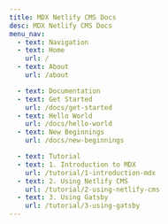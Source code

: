 ```yaml
---
title: MDX Netlify CMS Docs
desc: MDX Netlify CMS Docs
menu_nav:
  - text: Navigation
  - text: Home
    url: /
  - text: About
    url: /about

  - text: Documentation
  - text: Get Started
    url: /docs/get-started
  - text: Hello World
    url: /docs/hello-world
  - text: New Beginnings
    url: /docs/new-beginnings

  - text: Tutorial
  - text: 1. Introduction to MDX
    url: /tutorial/1-introduction-mdx
  - text: 2. Using Netlify CMS
    url: /tutorial/2-using-netlify-cms
  - text: 3. Using Gatsby
    url: /tutorial/3-using-gatsby
---
```

